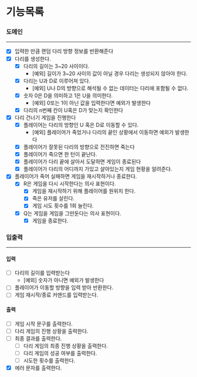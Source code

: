 # 기능목록

### 도메인

---
- [x] 입력한 만큼 랜덤 다리 방향 정보를 반환해준다
- [x] 다리를 생성한다.
  - [x] 다리의 길이는 3~20 사이이다.
    - [예외] 길이가 3~20 사이의 값이 아닐 경우 다리는 생성되지 않아야 한다.
  - [x] 다리는 U과 D로 이루어져 있다.
    - [예외] U나 D의 방향으로 해석될 수 없는 데이터는 다리에 포함될 수 없다.
  - [x] 숫자 0은 D을 의미하고 1은 U을 의미한다.
    - [예외] 0또는 1이 아닌 값을 입력한다면 예외가 발생한다
  - [x] 다리의 n번째 칸이 U혹은 D가 맞는지 확인한다 
- [x] 다리 건너기 게임을 진행한다
  - [x] 플레이어는 다리의 방향인 U 혹은 D로 이동할 수 있다.
    - [예외] 플레이어가 죽었거나 다리의 끝인 상황에서 이동하면 예외가 발생한다
  - [x] 플레이어가 잘못된 다리의 방향으로 전진하면 죽는다
  - [x] 플레이어가 죽으면 한 턴이 끝난다.
  - [x] 플레이어가 다리 끝에 살아서 도달하면 게임이 종료된다
  - [x] 플레이어가 다리의 어디까지 가있고 살아있는지 게임 현황을 알려준다.
- [x] 플레이어가 죽어 실패하면 게임을 재시작하거나 종료한다.
  - [x] R은 게임을 다시 시작한다는 의사 표현이다.
    - [x] 게임을 재시작하기 위해 플레이어를 원위치 한다.
    - [x] 죽은 유저를 살린다.
    - [x] 게임 시도 횟수를 1회 늘린다.
  - [x] Q는 게임을 게임을 그만둔다는 의사 표현이다.
    - [x] 게임을 종료한다.

### 입출력

----

#### 입력

- [ ] 다리의 길이를 입력받는다
  - [예외] 숫자가 아니면 예외가 발생한다
- [ ] 플레이어가 이동할 방향을 입력 받아 반환한다.
- [ ] 게임 재시작/종료 커맨드를 입력받는다.

#### 출력
- [ ] 게임 시작 문구를 출력한다.
- [ ] 다리 게임의 진행 상황을 출력한다.
- [ ] 최종 결과를 출력한다.
  - [ ] 다리 게임의 최종 진행 상황을 출력한다.
  - [ ] 다리 게임의 성공 여부를 출력한다.
  - [ ] 시도한 횟수를 출력한다.
- [x] 에러 문자를 출력한다. 